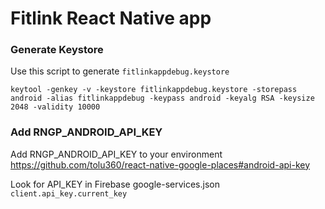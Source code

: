 # Fitlink React Native app

### Generate Keystore
Use this script to generate `fitlinkappdebug.keystore`
```shell
keytool -genkey -v -keystore fitlinkappdebug.keystore -storepass android -alias fitlinkappdebug -keypass android -keyalg RSA -keysize 2048 -validity 10000
```

### Add RNGP_ANDROID_API_KEY
Add RNGP_ANDROID_API_KEY to your environment https://github.com/tolu360/react-native-google-places#android-api-key

Look for API_KEY in Firebase google-services.json `client.api_key.current_key`

